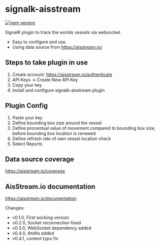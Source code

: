 # signalk-aisstream
[![npm version](https://badge.fury.io/js/signalk-aisstream.svg)](https://badge.fury.io/js/signalk-aisstream)

SignalK plugin to track the worlds vessels via websocket.
- Easy to configure and use.
- Using data source from https://aisstream.io/

## Steps to take plugin in use
1) Create account: https://aisstream.io/authenticate
2) API Keys -> Create New API Key
3) Copy your key
4) Install and configure signalk-aisstream plugin

## Plugin Config
1) Paste your key
2) Define bounding box size around the vessel
3) Define procentual value of movement compared to bounding box size, before bounding box location is renewed
4) Define refresh rate of own vessel location check 
5) Select Reports

## Data source coverage
https://aisstream.io/coverage

## AisStream.io documentation
https://aisstream.io/documentation

Changes:
- v0.1.0, First working version
- v0.2.0, Socket reconnection fixed
- v0.3.0, WebSocket dependency added
- v0.4.0, AtoNs added
- v0.4.1, context typo fix
